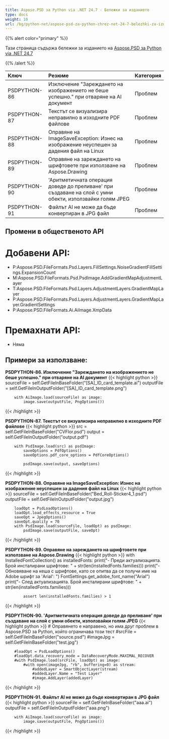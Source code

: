 ```yaml
---
title: Aspose.PSD за Python via .NET 24.7 - Бележки за изданието
type: docs
weight: 10
url: /bg/python-net/aspose-psd-za-python-chrez-net-24-7-belezhki-za-izdaniyeto/
---
```


{{% alert color="primary" %}}

Тази страница съдържа бележки за изданието на [Aspose.PSD за Python via .NET 24.7](https://pypi.org/project/aspose-psd/)

{{% /alert %}}

| **Ключ**      | **Резюме**                                                                                                       | **Категория** |
|:-------------|:------------------------------------------------------------------------------------------------------------------|:-------------|
| PSDPYTHON-86 | Изключение "Зареждането на изображението не беше успешно." при отваряне на AI документ                                          | Проблем      |
| PSDPYTHON-87 | Текстът се визуализира неправилно в изходните PDF файлове                                                  | Проблем      |
| PSDPYTHON-88 | Оправяне на ImageSaveException: Изнес на изображение неуспешен за дадения файл на Linux                          | Проблем      |
| PSDPYTHON-89 | Оправяне на зареждането на шрифтовете при използване на Aspose.Drawing                                     | Проблем      |
| PSDPYTHON-90 | 'Аритметичната операция доведе до преливане' при създаване на слой с умни обекти, използвайки голям JPEG | Проблем      |
| PSDPYTHON-91 | Файлът AI не може да бъде конвертиран в JPG файл                                                    | Проблем      |

## **Промени в общественото API**
# **Добавени API:**
- P:Aspose.PSD.FileFormats.Psd.Layers.FillSettings.NoiseGradientFillSettings.ExpansionCount
- M:Aspose.PSD.FileFormats.Psd.PsdImage.AddGradientMapAdjustmentLayer
- T:Aspose.PSD.FileFormats.Psd.Layers.AdjustmentLayers.GradientMapLayer
- P:Aspose.PSD.FileFormats.Psd.Layers.AdjustmentLayers.GradientMapLayer.GradientSettings
- P:Aspose.PSD.FileFormats.Ai.AiImage.XmpData

# **Премахнати API:**
- Няма

## **Примери за използване:**

**PSDPYTHON-86. Изключение "Зареждането на изображението не беше успешно." при отваряне на AI документ**
{{< highlight python >}}
        sourceFile = self.GetFileInBaseFolder("[SA]_ID_card_template.ai")
        outputFile = self.GetFileInOutputFolder("[SA]_ID_card_template.png")

        with AiImage.load(sourceFile) as image:
            image.save(outputFile, PngOptions())
{{< /highlight >}}

**PSDPYTHON-87. Текстът се визуализира неправилно в изходните PDF файлове**
{{< highlight python >}}
        src = self.GetFileInBaseFolder("CVFlor.psd")
        output = self.GetFileInOutputFolder("output.pdf")

        with PsdImage.load(src) as psdImage:
            saveOptions = PdfOptions()
            saveOptions.pdf_core_options = PdfCoreOptions()

            psdImage.save(output, saveOptions)
{{< /highlight >}}


**PSDPYTHON-88. Оправяне на ImageSaveException: Изнес на изображение неуспешен за дадения файл на Linux**
{{< highlight python >}}
        sourceFile = self.GetFileInBaseFolder("Bed_Roll-Sticker4_1.psd")
        outputFile = self.GetFileInOutputFolder("output.jpg")

        loadOpt = PsdLoadOptions()
        loadOpt.load_effects_resource = True
        saveOpt = JpegOptions()
        saveOpt.quality = 70
        with PsdImage.load(sourceFile, loadOpt) as psdImage:
            psdImage.save(outputFile, saveOpt)
{{< /highlight >}}


**PSDPYTHON-89. Оправяне на зареждането на шрифтовете при използване на Aspose.Drawing**
{{< highlight python >}}
        with InstalledFontCollection() as installedFonts:
            print("- Преди актуализацията. Брой инсталирани шрифтове: " + str(len(installedFonts.families)))
            print("- Обновяване на кеша с шрифтове, като се опитва да се получи име на Adobe шрифт за 'Arial': ")
            FontSettings.get_adobe_font_name("Arial")
            print("- След актуализацията. Брой инсталирани шрифтове: " + str(len(installedFonts.families)))

            assert len(installedFonts.families) > 1
{{< /highlight >}}


**PSDPYTHON-90. 'Аритметичната операция доведе до преливане' при създаване на слой с умни обекти, използвайки голям JPEG**
{{< highlight python >}}
        # Оправянето е направено, но има друг проблем в Aspose.PSD за Python, който ограничава този тест
        #srcFile = self.GetFileInBaseFolder("source.psd")
        #imageJpg = self.GetFileInBaseFolder("test.jpg")

        #loadOpt = PsdLoadOptions()
        #loadOpt.data_recovery_mode = DataRecoveryMode.MAXIMAL_RECOVER
        #with PsdImage.load(srcFile, loadOpt) as image:
            #with open(imageJpg, "rb", buffering=0) as stream:
                #addedLayer = SmartObjectLayer(stream)
                #addedLayer.Name = "Test Layer"
                #image.AddLayer(addedLayer)
{{< /highlight >}}


**PSDPYTHON-91. Файлът AI не може да бъде конвертиран в JPG файл**
{{< highlight python >}}
        sourceFile = self.GetFileInBaseFolder("aaa.ai")
        outputFile = self.GetFileInOutputFolder("aaa.png")

        with AiImage.load(sourceFile) as image:
            image.save(outputFile, PngOptions())
{{< /highlight >}}
